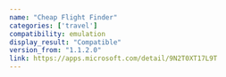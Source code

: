 ```yaml
---
name: "Cheap Flight Finder"
categories: ['travel']
compatibility: emulation
display_result: "Compatible"
version_from: "1.1.2.0"
link: https://apps.microsoft.com/detail/9N2T0XT17L9T
---
```


